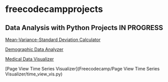 # freecodecampprojects

## Data Analysis with Python Projects IN PROGRESS
[Mean-Variance-Standard Deviation Calculator](/Freecodecamp/Mean-Variance-Standard%20Deviation%20Calculator)


[Demographic Data Analyzer](/Freecodecamp/Demographic%20Data)


[Medical Data Visualizer](/Freecodecamp/Medical%20Data%20Visualizer)

[Page View Time Series Visualizer](Freecodecamp/Page View Time Series Visualizer/time_view_vis.py)
